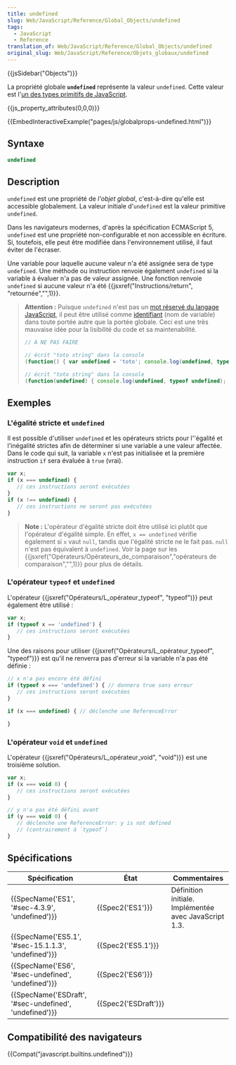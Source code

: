 ```yaml
---
title: undefined
slug: Web/JavaScript/Reference/Global_Objects/undefined
tags:
  - JavaScript
  - Reference
translation_of: Web/JavaScript/Reference/Global_Objects/undefined
original_slug: Web/JavaScript/Reference/Objets_globaux/undefined
---
```

{{jsSidebar("Objects")}}

La propriété globale **`undefined`** représente la valeur `undefined`_._ Cette valeur est l'[un des types primitifs de JavaScript](/fr/docs/Web/JavaScript/Structures_de_données#Le_type_ind.C3.A9fini).

{{js_property_attributes(0,0,0)}}

{{EmbedInteractiveExample("pages/js/globalprops-undefined.html")}}

## Syntaxe

```js
undefined
```

## Description

`undefined` est une propriété de _l'objet global_, c'est-à-dire qu'elle est accessible globalement. La valeur initiale d'`undefined` est la valeur primitive `undefined`.

Dans les navigateurs modernes, d'après la spécification ECMAScript 5, `undefined` est une propriété non-configurable et non accessible en écriture. Si, toutefois, elle peut être modifiée dans l'environnement utilisé, il faut éviter de l'écraser.

Une variable pour laquelle aucune valeur n'a été assignée sera de type `undefined`. Une méthode ou instruction renvoie également `undefined` si la variable à évaluer n'a pas de valeur assignée. Une fonction renvoie `undefined` si aucune valeur n'a été {{jsxref("Instructions/return", "retournée","",1)}}.

> **Attention :** Puisque `undefined` n'est pas un [mot réservé du langage JavaScript](/fr/docs/Web/JavaScript/Reference/Grammaire_lexicale#Mots-cl.C3.A9s), il peut être utilisé comme [identifiant](/fr/docs/Web/JavaScript/Guide/Valeurs,_variables,_et_littéraux#Variables) (nom de variable) dans toute portée autre que la portée globale. Ceci est une très mauvaise idée pour la lisibilité du code et sa maintenabilité.
>
> ```js
> // À NE PAS FAIRE
>
> // écrit "toto string" dans la console
> (function() { var undefined = 'toto'; console.log(undefined, typeof undefined); })();
>
> // écrit "toto string" dans la console
> (function(undefined) { console.log(undefined, typeof undefined); })('toto');
> ```

## Exemples

### L'égalité stricte et `undefined`

Il est possible d'utiliser `undefined` et les opérateurs stricts pour l''égalité et l'inégalité strictes afin de déterminer si une variable a une valeur affectée. Dans le code qui suit, la variable `x` n'est pas initialisée et la première instruction `if` sera évaluée à `true` (vrai).

```js
var x;
if (x === undefined) {
   // ces instructions seront exécutées
}
if (x !== undefined) {
   // ces instructions ne seront pas exécutées
}
```

> **Note :** L'opérateur d'égalité stricte doit être utilisé ici plutôt que l'opérateur d'égalité simple. En effet, `x == undefined` vérifie également si `x` vaut `null`, tandis que l'égalité stricte ne le fait pas. `null` n'est pas équivalent à `undefined`. Voir la page sur les {{jsxref("Opérateurs/Opérateurs_de_comparaison","opérateurs de comparaison","",1)}} pour plus de détails.

### L'opérateur `typeof` et `undefined`

L'opérateur {{jsxref("Opérateurs/L_opérateur_typeof", "typeof")}} peut également être utilisé&nbsp;:

```js
var x;
if (typeof x == 'undefined') {
   // ces instructions seront exécutées
}
```

Une des raisons pour utiliser {{jsxref("Opérateurs/L_opérateur_typeof", "typeof")}} est qu'il ne renverra pas d'erreur si la variable n'a pas été définie :

```js
// x n'a pas encore été défini
if (typeof x === 'undefined') { // donnera true sans erreur
   // ces instructions seront exécutées
}

if (x === undefined) { // déclenche une ReferenceError

}
```

### L'opérateur `void` et `undefined`

L'opérateur {{jsxref("Opérateurs/L_opérateur_void", "void")}} est une troisième solution.

```js
var x;
if (x === void 0) {
   // ces instructions seront exécutées
}

// y n'a pas été défini avant
if (y === void 0) {
   // déclenche une ReferenceError: y is not defined
   // (contrairement à `typeof`)
}
```

## Spécifications

| Spécification                                                            | État                         | Commentaires                                          |
| ------------------------------------------------------------------------ | ---------------------------- | ----------------------------------------------------- |
| {{SpecName('ES1', '#sec-4.3.9', 'undefined')}}             | {{Spec2('ES1')}}         | Définition initiale. Implémentée avec JavaScript 1.3. |
| {{SpecName('ES5.1', '#sec-15.1.1.3', 'undefined')}}     | {{Spec2('ES5.1')}}     |                                                       |
| {{SpecName('ES6', '#sec-undefined', 'undefined')}}     | {{Spec2('ES6')}}         |                                                       |
| {{SpecName('ESDraft', '#sec-undefined', 'undefined')}} | {{Spec2('ESDraft')}} |                                                       |

## Compatibilité des navigateurs

{{Compat("javascript.builtins.undefined")}}
